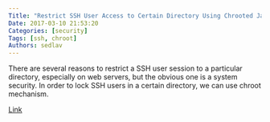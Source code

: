 ```yaml
---
Title: "Restrict SSH User Access to Certain Directory Using Chrooted Jail"
Date: 2017-03-10 21:53:20
Categories: [security]
Tags: [ssh, chroot]
Authors: sedlav
---
```


There are several reasons to restrict a SSH user session to a particular directory, especially on web servers, but the obvious one is a system security. In order to lock SSH users in a certain directory, we can use chroot mechanism.

[Link](http://www.tecmint.com/restrict-ssh-user-to-directory-using-chrooted-jail)
